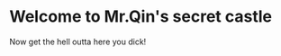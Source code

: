 <!DOCTYPE html>
<html lang="zh-cn">
  <head>
   <meta charset="utf-8"/>
   <title>Qin Haoming's secret castle</title>
   <link href="/Users/qinhaoming/Desktop"rel="stylesheet"type="text/css"/>
  </head>
  <body>
   <h1>Welcome to Mr.Qin's secret castle</h1>
   <p>Now get the hell outta here you dick!</p>
  </body>
</html>
